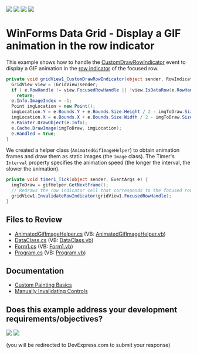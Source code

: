 <!-- default badges list -->
![](https://img.shields.io/endpoint?url=https://codecentral.devexpress.com/api/v1/VersionRange/128628082/24.2.1%2B)
[![](https://img.shields.io/badge/Open_in_DevExpress_Support_Center-FF7200?style=flat-square&logo=DevExpress&logoColor=white)](https://supportcenter.devexpress.com/ticket/details/E3156)
[![](https://img.shields.io/badge/📖_How_to_use_DevExpress_Examples-e9f6fc?style=flat-square)](https://docs.devexpress.com/GeneralInformation/403183)
[![](https://img.shields.io/badge/💬_Leave_Feedback-feecdd?style=flat-square)](#does-this-example-address-your-development-requirementsobjectives)
<!-- default badges end -->

# WinForms Data Grid - Display a GIF animation in the row indicator

This example shows how to handle the [CustomDrawRowIndicator](https://docs.devexpress.com/WindowsForms/DevExpress.XtraGrid.Views.Grid.GridView.CustomDrawRowIndicator) event to display a GIF animation in the [row indicator](https://docs.devexpress.com/WindowsForms/554/controls-and-libraries/data-grid/visual-elements/grid-view-elements/row-indicator-panel?p=netframework) of the focused row.

```csharp
private void gridView1_CustomDrawRowIndicator(object sender, RowIndicatorCustomDrawEventArgs e) {
  GridView view = (GridView)sender;
  if ( e.RowHandle != view.FocusedRowHandle || !view.IsDataRow(e.RowHandle) || imgToDraw == null )
    return;
  e.Info.ImageIndex = -1;
  Point imgLocation = new Point();
  imgLocation.Y = e.Bounds.Y + e.Bounds.Size.Height / 2 - imgToDraw.Size.Height / 2;
  imgLocation.X = e.Bounds.X + e.Bounds.Size.Width / 2 - imgToDraw.Size.Width / 2;
  e.Painter.DrawObject(e.Info);
  e.Cache.DrawImage(imgToDraw, imgLocation);			
  e.Handled = true;
}
```

We created a helper class (`AnimatedGifImageHelper`) to obtain animation frames and draw them as static images (the `Image` class). The Timer's `Interval` property specifies the animation speed (the longer the interval, the slower the animation).

```csharp
private void timer1_Tick(object sender, EventArgs e) {
  imgToDraw = gifHelper.GetNextFrame();
  // Redraws the row indicator cell that corresponds to the focused row.
  gridView1.InvalidateRowIndicator(gridView1.FocusedRowHandle);
}
```

## Files to Review

* [AnimatedGifImageHelper.cs](./CS/DataGridWinApp1/AnimatedGifImageHelper.cs) (VB: [AnimatedGifImageHelper.vb](./VB/DataGridWinApp1/AnimatedGifImageHelper.vb))
* [DataClass.cs](./CS/DataGridWinApp1/DataClass.cs) (VB: [DataClass.vb](./VB/DataGridWinApp1/DataClass.vb))
* [Form1.cs](./CS/DataGridWinApp1/Form1.cs) (VB: [Form1.vb](./VB/DataGridWinApp1/Form1.vb))
* [Program.cs](./CS/DataGridWinApp1/Program.cs) (VB: [Program.vb](./VB/DataGridWinApp1/Program.vb))


## Documentation

* [Custom Painting Basics](https://docs.devexpress.com/WindowsForms/762/controls-and-libraries/data-grid/appearance-and-conditional-formatting/custom-painting/custom-painting-basics)
* [Manually Invalidating Controls](https://docs.devexpress.com/WindowsForms/765/controls-and-libraries/data-grid/appearance-and-conditional-formatting/custom-painting/manually-invalidating-controls)
<!-- feedback -->
## Does this example address your development requirements/objectives?

[<img src="https://www.devexpress.com/support/examples/i/yes-button.svg"/>](https://www.devexpress.com/support/examples/survey.xml?utm_source=github&utm_campaign=winforms-grid-show-gif-animation-in-row-indicator&~~~was_helpful=yes) [<img src="https://www.devexpress.com/support/examples/i/no-button.svg"/>](https://www.devexpress.com/support/examples/survey.xml?utm_source=github&utm_campaign=winforms-grid-show-gif-animation-in-row-indicator&~~~was_helpful=no)

(you will be redirected to DevExpress.com to submit your response)
<!-- feedback end -->
